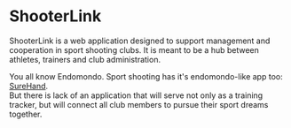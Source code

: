 # ShooterLink

ShooterLink is a web application designed to support management and cooperation in sport shooting clubs. It is meant to be a hub between athletes, trainers and club administration.

You all know Endomondo. Sport shooting has it's endomondo-like app too: [SureHand](https://surehand.digital/).<br>
But there is lack of an application that will serve not only as a training tracker, but will connect all club members to pursue their sport dreams together.